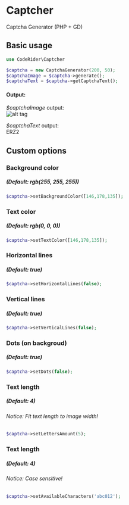 # Captcher
Captcha Generator (PHP + GD)

## Basic usage
```php
use CodeRider\Captcher

$captcha = new CaptchaGenerator(200, 50);
$captchaImage = $captcha->generate();
$captchaText = $captcha->getCaptchaText();
```
#### Output:
*$captchaImage* output:  
![alt tag](https://raw.githubusercontent.com/coderiderpl/Captcher/master/example/captcha-example.jpg)

*$captchaText* output:  
ERZ2

## Custom options
### Background color
##### (Default: rgb(255, 255, 255))
``` php
$captcha->setBackgroundColor([146,178,135]);
```
### Text color
##### (Default: rgb(0, 0, 0))
``` php
$captcha->setTextColor([146,178,135]);
```
### Horizontal lines
##### (Default: true)
``` php
$captcha->setHorizontalLines(false);
```
### Vertical lines
##### (Default: true)
``` php
$captcha->setVerticalLines(false);
```
### Dots (on backgroud)
##### (Default: true)
``` php
$captcha->setDots(false);
```
### Text length
##### (Default: 4)
###### Notice: Fit text length to image width!
``` php
$captcha->setLettersAmount(5);
```
### Text length
##### (Default: 4)
###### Notice: Case sensitive!
``` php
$captcha->setAvailableCharacters('abc012');
```




